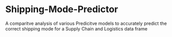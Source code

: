 # Shipping-Mode-Predictor
A comparitve analysis of various Predicitve models to accurately predict the correct shipping mode for a Supply Chain and Logistics data frame
